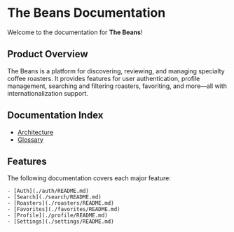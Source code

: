 # The Beans Documentation

Welcome to the documentation for **The Beans**!

## Product Overview

The Beans is a platform for discovering, reviewing, and managing specialty coffee roasters. It provides features for user authentication, profile management, searching and filtering roasters, favoriting, and more—all with internationalization support.


## Documentation Index

- [Architecture](architecture.md)
- [Glossary](glossary.md)

## Features

The following documentation covers each major feature:

	- [Auth](./auth/README.md)
	- [Search](./search/README.md)
	- [Roasters](./roasters/README.md)
	- [Favorites](./favorites/README.md)
	- [Profile](./profile/README.md)
	- [Settings](./settings/README.md)
